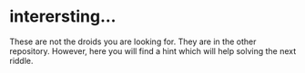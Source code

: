 # interersting...

These are not the droids you are looking for.
They are in the other repository.
However, here you will find a hint which will help solving the next riddle.
